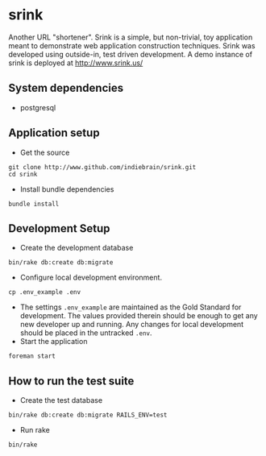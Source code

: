 # srink

Another URL "shortener". Srink is a simple, but non-trivial, toy application meant to demonstrate web application construction techniques. Srink was developed using outside-in, test driven development. A demo instance of srink is deployed at http://www.srink.us/


## System dependencies

* postgresql


## Application setup
* Get the source
```
git clone http://www.github.com/indiebrain/srink.git
cd srink
```
* Install bundle dependencies
```
bundle install
```


## Development Setup
* Create the development database
```
bin/rake db:create db:migrate
```
* Configure local development environment.
```
cp .env_example .env
```
  * The settings `.env_example` are maintained as the Gold Standard for development. The values provided therein should be enough to get any new developer up and running. Any changes for local development should be placed in the untracked `.env`.
* Start the application
```
foreman start
```


## How to run the test suite
* Create the test database
```
bin/rake db:create db:migrate RAILS_ENV=test
```
* Run rake
```shell
bin/rake
```

